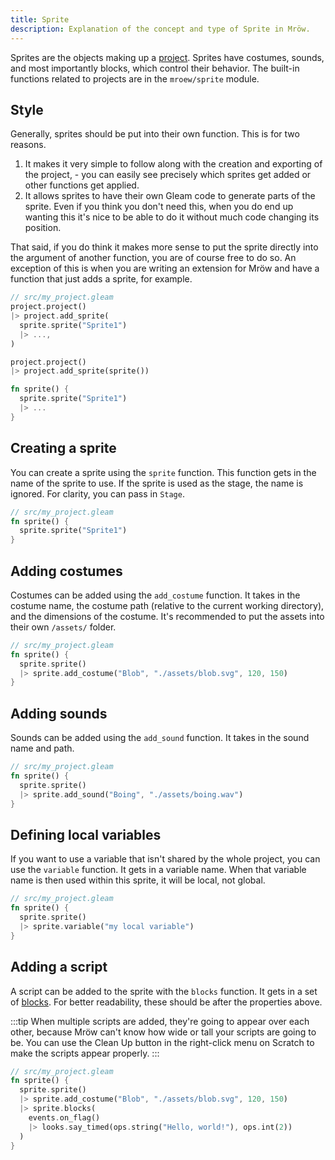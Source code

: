 ```yaml
---
title: Sprite
description: Explanation of the concept and type of Sprite in Mröw.
---
```


Sprites are the objects making up a [project](./project). Sprites have costumes, sounds, and most importantly blocks, which control their behavior. The built-in functions related to projects are in the `mroew/sprite` module.

## Style

Generally, sprites should be put into their own function. This is for two reasons.

1. It makes it very simple to follow along with the creation and exporting of the project, - you can easily see precisely which sprites get added or other functions get applied.
2. It allows sprites to have their own Gleam code to generate parts of the sprite. Even if you think you don't need this, when you do end up wanting this it's nice to be able to do it without much code changing its position.

That said, if you do think it makes more sense to put the sprite directly into the argument of another function, you are of course free to do so. An exception of this is when you are writing an extension for Mröw and have a function that just adds a sprite, for example.

```rs del={2-6} ins={8-14}
// src/my_project.gleam
project.project()
|> project.add_sprite(
  sprite.sprite("Sprite1")
  |> ...,
)

project.project()
|> project.add_sprite(sprite())

fn sprite() {
  sprite.sprite("Sprite1")
  |> ...
}
```

## Creating a sprite

You can create a sprite using the `sprite` function. This function gets in the name of the sprite to use. If the sprite is used as the stage, the name is ignored. For clarity, you can pass in `Stage`.

```rs {3}
// src/my_project.gleam
fn sprite() {
  sprite.sprite("Sprite1")
}
```

## Adding costumes

Costumes can be added using the `add_costume` function. It takes in the costume name, the costume path (relative to the current working directory), and the dimensions of the costume. It's recommended to put the assets into their own `/assets/` folder.

```rs {4}
// src/my_project.gleam
fn sprite() {
  sprite.sprite()
  |> sprite.add_costume("Blob", "./assets/blob.svg", 120, 150)
}
```

## Adding sounds

Sounds can be added using the `add_sound` function. It takes in the sound name and path.

```rs {4}
// src/my_project.gleam
fn sprite() {
  sprite.sprite()
  |> sprite.add_sound("Boing", "./assets/boing.wav")
}
```

## Defining local variables

If you want to use a variable that isn't shared by the whole project, you can use the `variable` function. It gets in a variable name. When that variable name is then used within this sprite, it will be local, not global.

```rs {4}
// src/my_project.gleam
fn sprite() {
  sprite.sprite()
  |> sprite.variable("my local variable")
}
```

## Adding a script

A script can be added to the sprite with the `blocks` function. It gets in a set of [blocks](./blocks). For better readability, these should be after the properties above.

:::tip
When multiple scripts are added, they're going to appear over each other, because Mröw can't know how wide or tall your scripts are going to be. You can use the Clean Up button in the right-click menu on Scratch to make the scripts appear properly.
:::

```rs {5-8}
// src/my_project.gleam
fn sprite() {
  sprite.sprite()
  |> sprite.add_costume("Blob", "./assets/blob.svg", 120, 150)
  |> sprite.blocks(
    events.on_flag()
    |> looks.say_timed(ops.string("Hello, world!"), ops.int(2))
  )
}
```
